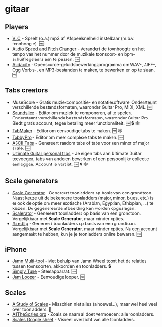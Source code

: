 # gitaar

## Players

- [VLC](https://www.videolan.org/vlc/) - Speelt (o.a.) mp3 af. Afspeelsnelheid instelbaar (m.b.v. toonhoogte). 🆓
- [Audio Speed and Pitch Changer](https://vocalremover.org/pitch/) - Verandert de toonhoogte en het tempo van het nummer door de muzikale toonsoort- en bpm-schuifregelaars aan te passen. 🆓
- [Audacity](https://www.audacityteam.org/) - Opensource-geluidsbewerkingsprogramma om WAV-, AIFF-, Ogg Vorbis-, en MP3-bestanden te maken, te bewerken en op te slaan. 🆓

## Tabs creators

- [MuseScore](https://musescore.org/nl) - Gratis muziekcompositie- en notatiesoftware. Ondersteunt verschillende bestandsformaten, waaronder Guitar Pro, MIDI, XML. 🆓
- [Soundslice](https://www.soundslice.com/) - Editor om muziek te componeren, af te spelen. Ondersteunt verschillende bestandsformaten, waaronder Guitar Pro. Biedt gratis account, tegen betaling meer functionaliteit. 🆓 💲 🕸️
- [TabMaker](https://tab-maker.com/) - Editor om eenvoudige tabs te maken. 🆓 🕸️
- [TabbyPro](https://tabby.pro/) - Editor om meer complexe tabs te maken. 🆓
- [ASCII Tabs](https://www.asciitabs.com/) - Genereert random tabs of tabs voor een minor of major scale. 🆓
- [Ultimate Guitar personal tabs](https://www.ultimate-guitar.com/contribution/submit/tabs) - Je eigen tabs aan Ultimate Guitar toevoegen, tabs van anderen bewerken of een persoonlijke collectie aanleggen. Account is vereist. 🆓 💲 🕸️

## Scale generators

- [Scale Generator](https://www.guitarmasterclass.net/scalegenerator/) - Genereert toonladders op basis van een grondtoon. Naast keuze uit de bekendere toonladders (major, minor, blues, etc.) is er ook de optie om meer exotische (Arabian, Egyptian, Ethiopian, ...) te kiezen. De gegenereerde afbeelding kan worden opgeslagen.
- [Scalerator](http://www.scalerator.com/) - Genereert toonladders op basis van een grondtoon. Vergelijkbaar met **Scale Generator**, maar minder opties.
- [#fretflip](https://fretflip.com/) - Genereert toonladders op basis van een grondtoon. Vergelijkbaar met **Scale Generator**, maar minder opties. Na een account aangemaakt te hebben, kun je je toonladders online bewaren. 🆓

## iPhone

- [Jamn Multi-tool](https://www.getjamn.com/) - Met behulp van Jamn Wheel toont het de relaties tussen toonsoorten, akkoorden en toonladders. 💲
- [Simply Tune](https://www.hellosimply.com/simply-tune) - Stemapparaat. 🆓
- [Jam Looper](https://apps.apple.com/us/app/jam-looper/id1061465697) - Eenvoudige looper. 🆓

## Scales

- [A Study of Scales](https://ianring.com/musictheory/scales/) - Misschien niet alles (alhoewel...), maar wel heel veel over toonladders. 📖
- [AllTheScales.org](http://allthescales.org/) - Zoals de naam al doet vermoeden: alle toonladders.
- [Scales Google sheet](https://docs.google.com/spreadsheets/d/1IObR5DCbNZBJCxTUdZuhBzR6K9sa73kDDwgWim7uSuE/edit?usp=sharing) - Visueel overzicht van alle toonladders.
